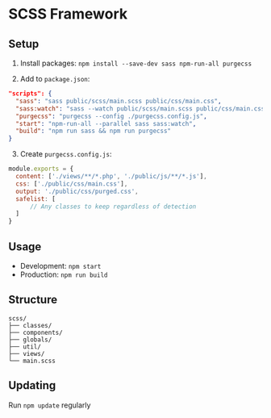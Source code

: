 # SCSS Framework

## Setup

1. Install packages:
`npm install --save-dev sass npm-run-all purgecss`

2. Add to `package.json`:
```json
"scripts": {
  "sass": "sass public/scss/main.scss public/css/main.css",
  "sass:watch": "sass --watch public/scss/main.scss public/css/main.css",
  "purgecss": "purgecss --config ./purgecss.config.js",
  "start": "npm-run-all --parallel sass sass:watch",
  "build": "npm run sass && npm run purgecss"
}
```

3. Create `purgecss.config.js`:
```js
module.exports = {
  content: ['./views/**/*.php', './public/js/**/*.js'],
  css: ['./public/css/main.css'],
  output: './public/css/purged.css',
  safelist: [
      // Any classes to keep regardless of detection
  ]
}
```

## Usage

- Development: `npm start`
- Production: `npm run build`

## Structure
```
scss/
├── classes/
├── components/
├── globals/
├── util/
├── views/
└── main.scss
```

## Updating
Run `npm update` regularly